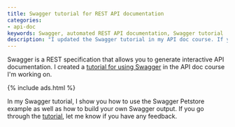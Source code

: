```yaml
---
title: Swagger tutorial for REST API documentation
categories:
- api-doc
keywords: Swagger, automated REST API documentation, Swagger tutorial
description: "I updated the Swagger tutorial in my API doc course. If you'd like to learn more about Swagger, you can follow along here for step-by-step instruction."
---
```


Swagger is a REST specification that allows you to generate interactive API documentation. I created a [tutorial for using Swagger](https://idratherbewriting.com/learnapidoc/pubapis_swagger.html) in the API doc course I'm working on.

{% include ads.html %}

In my Swagger tutorial, I show you how to use the Swagger Petstore example as well as how to build your own Swagger output. If you go through the [tutorial](https://idratherbewriting.com/learnapidoc/pubapis_swagger.html), let me know if you have any feedback.

